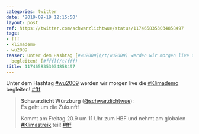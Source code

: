 ```yaml
---
categories: twitter
date: '2019-09-19 12:15:50'
layout: post
ref: https://twitter.com/schwarzlichtwue/status/1174658353034858497
tags:
- fff
- klimademo
- wu2009
teaser: Unter dem Hashtag [#wu2009](/t/wu2009) werden wir morgen live die [#Klimademo](/t/klimademo)
  begleiten! [#fff](/t/fff)
title: 1174658353034858497
---
```

Unter dem Hashtag [#wu2009](/t/wu2009) werden wir morgen live die [#Klimademo](/t/klimademo) begleiten! [#fff](/t/fff)
> <b>Schwarzlicht Würzburg</b> ([@schwarzlichtwue](https://twitter.com/schwarzlichtwue)):  
>Es geht um die Zukunft!  
>  
>Kommt am Freitag 20.9 um 11 Uhr zum HBF und nehmt am globalen [#Klimastreik](/t/klimastreik) teil! [#fff](/t/fff)  

